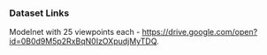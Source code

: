 ### Dataset Links

Modelnet with 25 viewpoints each - https://drive.google.com/open?id=0B0d9M5p2RxBqN0IzOXpudjMyTDQ.
